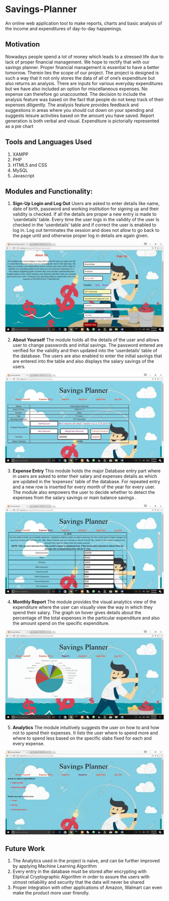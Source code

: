 # Savings-Planner
An online web application tool to make reports, charts and basic analysis of the income and expenditures of day-to-day  happenings.

## Motivation
Nowadays people spend a lot of money which leads to a stressed life due to lack of proper financial management. We hope to rectify that with our savings planner. Proper financial management is essential to have a better tomorrow. Therein lies
the scope of our project. The project is designed is such a way that it not only stores the data of all of one’s expenditure but also returns an analysis. There are inputs for various everyday expenditures but we have also included an option for miscellaneous expenses. No expense can therefore go unaccounted. The decision to include the analysis feature was based on the fact that people do not keep track of their expenses diligently. The analysis feature provides feedback and suggestions in areas where you should cut down on your spending and suggests leisure activities based on the amount you have saved. Report generation is both verbal and visual. Expenditure is pictorially represented as a pie chart

## Tools and Languages Used
1. XAMPP
2. PHP
3. HTML5 and CSS
4. MySQL
5. Javascript

## Modules and Functionality:
1. **Sign-Up Login and Log Out**
  Users are asked to enter details like name, date of birth, password and working institution for signing up and their validity is checked. If all the details are proper a new entry is made to ‘userdetails’ table. Every time the user logs in the
validity of the user Is checked in the ‘userdetails’ table and if correct the user is enabled to log in. Log out terminates the session and does not allow to go back to the page until and otherwise proper log in details are again given.
  <img src="PICTURES/signup.png">

2. **About Yourself**
  The module holds all the details of the user and allows user to change passwords and initial savings. The password entered are verified for the validity and then updated into the ‘userdetails’ table of the database. The users are also enabled to enter the initial savings that are entered into the table and also displays the salary savings of the users.
  <img src="PICTURES/about.png">
  
3. **Expense Entry**
  This module holds the major Database entry part where in users are asked to enter their salary and expenses details as which are updated in the ‘expenses’ table of the database. For repeated entry and a new row is inserted for every month of the year for every user. The module also empowers the user to decide whether to detect the expenses from the salary savings or main balance savings .
  <img src="PICTURES/expense.png">
  
4. **Monthly Report**
  The module provides the visual analytics view of the expenditure where the user can visually view the way in which they spend their salary. The graph on hover gives details about the percentage of the total expenses in the particular
expenditure and also the amount spend on the specific expenditure.
  <img src="PICTURES/monthly_report.png">
  
5. **Analytics**
  The module intuitively suggests the user on how to and how not to spend their expenses. It lists the user where to spend more and where to spend less based on the specific slabs fixed for each and every expense.
  <img src="PICTURES/analytics.png">
  
## Future Work
1. The Analytics used in the project is naive, and can be further improved by applying Machine Learning Algorithm
2. Every entry in the database must be stored after encrypting with Eliptical Cryptographic Algorithm in order to assure the users with utmost reliability and security that the data will never be shared
3. Proper integration with other applications of Amazon, Walmart can even make the product more user firendly.
